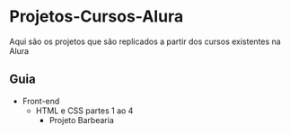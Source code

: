# Projetos-Cursos-Alura
Aqui são os projetos que são replicados a partir dos cursos existentes na Alura

## Guia
* Front-end
  * HTML e CSS partes 1 ao 4
    * Projeto Barbearia
